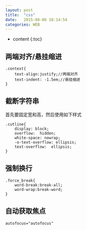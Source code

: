 ```yaml
---
layout: post
title:  "css"
date:   2015-08-06 18:14:54
categories: WEB
---
```


* content
{:toc}

## 两端对齐/悬挂缩进

	.context{
		text-align:justify;//两端对齐
		text-indent: -1.5em;//悬挂缩进
	}

## 截断字符串

首先要固定宽和高，然后使用如下样式

	.cutline{
		display: block; 
		overflow:  hidden; 
		white-space: nowrap; 
		-o-text-overflow: ellipsis; 
		text-overflow:  ellipsis;
	}

## 强制换行

	.force_break{
		word-break:break-all;
		word-wrap:break-word;
	}
	
## 自动获取焦点

	autofocus="autofocus"



